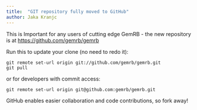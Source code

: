 ```yaml
---
title:  "GIT repository fully moved to GitHub"
author: Jaka Kranjc
---
```


This is Important for any users of cutting edge GemRB - the new repository is at
https://github.com/gemrb/gemrb

Run this to update your clone (no need to redo it):

    git remote set-url origin git://github.com/gemrb/gemrb.git
    git pull

or for developers with commit access:

    git remote set-url origin git@github.com:gemrb/gemrb.git

GitHub enables easier collaboration and code contributions, so fork away!
